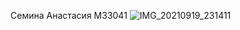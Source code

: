 Семина Анастасия M33041
![IMG_20210919_231411](https://user-images.githubusercontent.com/55589511/133941741-f1ba3358-b27f-4943-bb3b-6627eaf3ff15.jpg)

